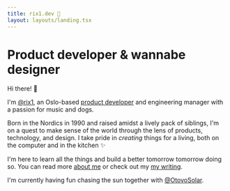 ```yaml
---
title: rix1.dev 👋
layout: layouts/landing.tsx
---
```


# Product developer &&nbsp;wannabe designer

Hi there! 👋

I'm [@rix1](https://twitter.com/rix1), an Oslo-based
[product developer](https://github.com/rix1) and engineering manager with a
passion for music and dogs.

Born in the Nordics in 1990 and raised amidst a lively pack of siblings, I'm on
a quest to make sense of the world through the lens of products, technology, and
design. I take pride in _creating_ things for a living, both on the computer and
in the kitchen ✨

I'm here to learn all the things and build a better tomorrow tomorrow doing so.
You can read more [about me](/about) or check out my [my writing](/posts).

I'm currently having fun chasing the sun together with
[@OtovoSolar](https://twitter.com/@otovosolar).
